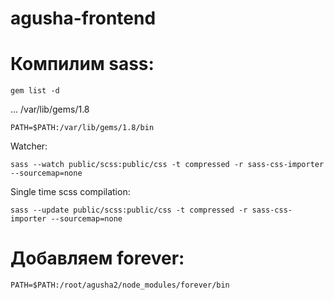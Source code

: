 agusha-frontend
===============
Компилим sass:
===
```
gem list -d
```

... /var/lib/gems/1.8

```
PATH=$PATH:/var/lib/gems/1.8/bin
```

Watcher:
```
sass --watch public/scss:public/css -t compressed -r sass-css-importer --sourcemap=none
```

Single time scss compilation:
```
sass --update public/scss:public/css -t compressed -r sass-css-importer --sourcemap=none
```



Добавляем forever:
===
```
PATH=$PATH:/root/agusha2/node_modules/forever/bin
```
